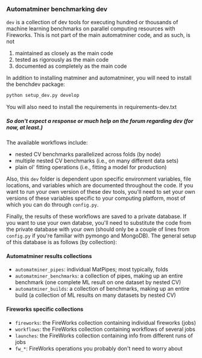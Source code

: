### Automatminer benchmarking dev

`dev` is a collection of dev tools for executing hundred or thousands of machine
learning benchmarks on parallel computing resources with Fireworks. This is not
part of the main automatminer code, and as such, is not
   1. maintained as closely as the main code
   2. tested as rigorously as the main code
   3. documented as completely as the main code

In addition to installing matminer and automatminer, you will need to install
the benchdev package:
```bash
python setup_dev.py develop
```
You will also need to install the requirements in requirements-dev.txt

##### So don't expect a response or much help on the forum regarding dev (for now, at least.)
   
The available workflows include:
* nested CV benchmarks parallelized across folds (by node)
* multiple nested CV benchmarks (i.e., on many different data sets)
* plain ol' fitting operations (i.e., fitting a model for production)
   
Also, this `dev` folder is dependent upon specific environment variables, file
locations, and variables which are documented throughout the code. If you want
to run your own version of these dev tools, you'll need to set your own versions
of these variables specific to your computing platform, most of which you can
do through `config.py`.  

Finally, the results of these workflows are saved to a private database. If you
want to use your own databse, you'll need to substitute the code from the 
private database with your own (should only be a couple of lines from
`config.py` if you're familiar with pymongo and MongoDB). The general setup
of this database is as follows (by collection):

#### Automatminer results collections
- `automatminer_pipes`: individual MatPipes; most typically, folds
- `automatminer_benchmarks`: a collection of pipes, making up an entire benchmark (one complete ML result on one dataset by nested CV)
- `automatminer_builds`: a collection of benchmarks, making up an entire build (a collection of ML results on many datasets by nested CV)

#### Fireworks specific collections
- `fireworks`: the FireWorks collection containing individual fireworks (jobs)
- `workflows`: the FireWorks collection containing workflows of several jobs
- `launches`: the FireWorks collection containing info from different runs of jobs
- `fw_*`: FireWorks operations you probably don't need to worry about



